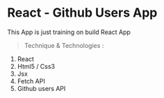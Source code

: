 # React - Github Users App

This App is just training on build React App

> Technique & Technologies :
1. React
2. Html5 / Css3
3. Jsx
4. Fetch API
5. Github users API